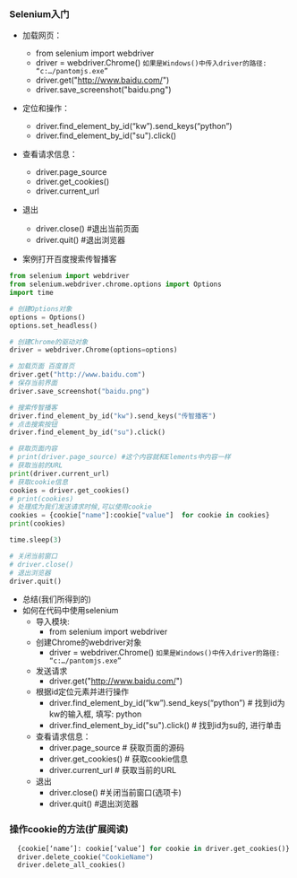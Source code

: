 ### Selenium入门
- 加载网页：
  - from selenium import webdriver
  - driver = webdriver.Chrome() `如果是Windows()中传入driver的路径: “c:…/pantomjs.exe”`
  - driver.get("http://www.baidu.com/")
  - driver.save_screenshot("baidu.png")
- 定位和操作：
  - driver.find_element_by_id(“kw”).send_keys(“python”)
  - driver.find_element_by_id("su").click()
- 查看请求信息：
  - driver.page_source
  - driver.get_cookies()
  - driver.current_url
- 退出
  - driver.close() #退出当前页面
  - driver.quit()  #退出浏览器

- 案例打开百度搜索传智播客

```python
from selenium import webdriver
from selenium.webdriver.chrome.options import Options
import time

# 创建Options对象
options = Options()
options.set_headless()

# 创建Chrome的驱动对象
driver = webdriver.Chrome(options=options)

# 加载页面 百度首页
driver.get("http://www.baidu.com")
# 保存当前界面
driver.save_screenshot("baidu.png")

# 搜索传智播客
driver.find_element_by_id("kw").send_keys("传智播客")
# 点击搜索按钮
driver.find_element_by_id("su").click()

# 获取页面内容
# print(driver.page_source) #这个内容就和Elements中内容一样
# 获取当前的URL
print(driver.current_url)
# 获取cookie信息
cookies = driver.get_cookies()
# print(cookies)
# 处理成为我们发送请求时候,可以使用cookie
cookies = {cookie["name"]:cookie["value"]  for cookie in cookies}
print(cookies)

time.sleep(3)

# 关闭当前窗口
# driver.close()
# 退出浏览器
driver.quit()
```

- 总结(我们所得到的)
- 如何在代码中使用selenium
  - 导入模块: 
    - from selenium import webdriver
  - 创建Chrome的webdriver对象
    - driver = webdriver.Chrome() `如果是Windows()中传入driver的路径: “c:…/pantomjs.exe”`
  - 发送请求
    - driver.get("http://www.baidu.com/")
  - 根据id定位元素并进行操作
    - driver.find_element_by_id(“kw”).send_keys(“python”)  # 找到id为kw的输入框, 填写: python
    - driver.find_element_by_id("su").click() # 找到id为su的, 进行单击
  - 查看请求信息：
    - driver.page_source # 获取页面的源码
    - driver.get_cookies() # 获取cookie信息
    - driver.current_url   # 获取当前的URL 
  - 退出
    - driver.close() #关闭当前窗口(选项卡)
    - driver.quit()  #退出浏览器


### 操作cookie的方法(扩展阅读)

```python
  {cookie[‘name’]: cookie[‘value’] for cookie in driver.get_cookies()}
  driver.delete_cookie("CookieName")
  driver.delete_all_cookies()
```